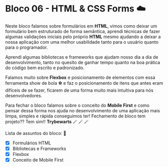 # Bloco 06 - **HTML & CSS** Forms ☁️

Neste bloco falamos sobre formulários em **HTML**, vimos como deixar um formulário bem estruturado de forma semântica, aprendi técnicas de fazer algumas validações iniciais pelo próprio **HTML** mesmo ajudando a deixar a nossa aplicação com uma melhor usabilidade tanto para o usuário quanto para o programador.

Aprendi algumas bibliotecas e frameworks que ajudam nosso dia a dia de desenvolvimento, tanto no quesito de ganhar tempo quanto na boa prática do código bem escrito e padronizado.

Falamos muito sobre **Flexbox** e posicionamento de elementos com essa ferramenta show de bola ⚽ e faz o posicionamento de itens que antes eram difíceis de se fazer, ficarem de uma forma muito mais intuitiva para nós desenvolvedores.

Para fechar o bloco falamos sobre o conceito do **Mobile First** e como pensar dessa forma nos ajuda no desenvolvimento de uma aplicação mais limpa, simples e rápida conseguimos ter! Fechamento de bloco tem projeto?? Tem sim!! **Trybewarts** 🪄 🪄 🪄

Lista de assuntos do bloco: 📌

- [x] Formulários HTML
- [x] Bibliotecas e Frameworks
- [x] Flexbox
- [x] Conceito de Mobile First

